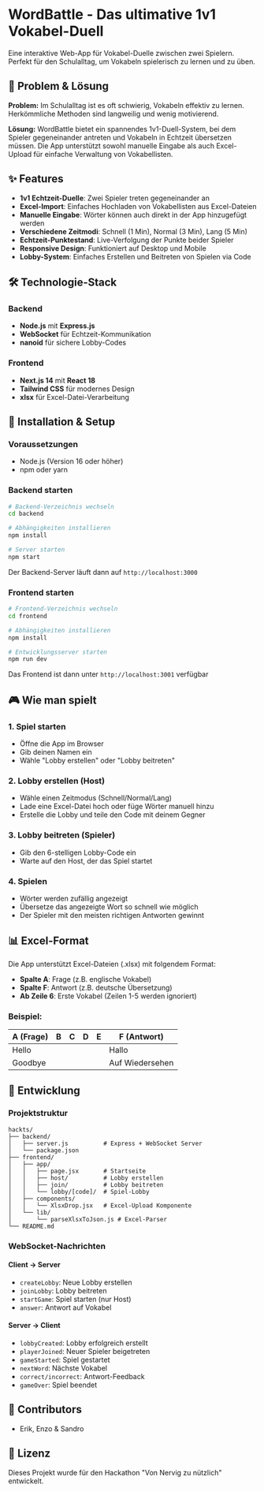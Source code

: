 # WordBattle - Das ultimative 1v1 Vokabel-Duell

Eine interaktive Web-App für Vokabel-Duelle zwischen zwei Spielern. Perfekt für den Schulalltag, um Vokabeln spielerisch zu lernen und zu üben.

## 🎯 Problem & Lösung

**Problem:** Im Schulalltag ist es oft schwierig, Vokabeln effektiv zu lernen. Herkömmliche Methoden sind langweilig und wenig motivierend.

**Lösung:** WordBattle bietet ein spannendes 1v1-Duell-System, bei dem Spieler gegeneinander antreten und Vokabeln in Echtzeit übersetzen müssen. Die App unterstützt sowohl manuelle Eingabe als auch Excel-Upload für einfache Verwaltung von Vokabellisten.

## ✨ Features

- **1v1 Echtzeit-Duelle**: Zwei Spieler treten gegeneinander an
- **Excel-Import**: Einfaches Hochladen von Vokabellisten aus Excel-Dateien
- **Manuelle Eingabe**: Wörter können auch direkt in der App hinzugefügt werden
- **Verschiedene Zeitmodi**: Schnell (1 Min), Normal (3 Min), Lang (5 Min)
- **Echtzeit-Punktestand**: Live-Verfolgung der Punkte beider Spieler
- **Responsive Design**: Funktioniert auf Desktop und Mobile
- **Lobby-System**: Einfaches Erstellen und Beitreten von Spielen via Code

## 🛠️ Technologie-Stack

### Backend
- **Node.js** mit **Express.js**
- **WebSocket** für Echtzeit-Kommunikation
- **nanoid** für sichere Lobby-Codes

### Frontend
- **Next.js 14** mit **React 18**
- **Tailwind CSS** für modernes Design
- **xlsx** für Excel-Datei-Verarbeitung

## 🚀 Installation & Setup

### Voraussetzungen
- Node.js (Version 16 oder höher)
- npm oder yarn

### Backend starten

```bash
# Backend-Verzeichnis wechseln
cd backend

# Abhängigkeiten installieren
npm install

# Server starten
npm start
```

Der Backend-Server läuft dann auf `http://localhost:3000`

### Frontend starten

```bash
# Frontend-Verzeichnis wechseln
cd frontend

# Abhängigkeiten installieren
npm install

# Entwicklungsserver starten
npm run dev
```

Das Frontend ist dann unter `http://localhost:3001` verfügbar

## 🎮 Wie man spielt

### 1. Spiel starten
- Öffne die App im Browser
- Gib deinen Namen ein
- Wähle "Lobby erstellen" oder "Lobby beitreten"

### 2. Lobby erstellen (Host)
- Wähle einen Zeitmodus (Schnell/Normal/Lang)
- Lade eine Excel-Datei hoch oder füge Wörter manuell hinzu
- Erstelle die Lobby und teile den Code mit deinem Gegner

### 3. Lobby beitreten (Spieler)
- Gib den 6-stelligen Lobby-Code ein
- Warte auf den Host, der das Spiel startet

### 4. Spielen
- Wörter werden zufällig angezeigt
- Übersetze das angezeigte Wort so schnell wie möglich
- Der Spieler mit den meisten richtigen Antworten gewinnt

## 📊 Excel-Format

Die App unterstützt Excel-Dateien (.xlsx) mit folgendem Format:
- **Spalte A**: Frage (z.B. englische Vokabel)
- **Spalte F**: Antwort (z.B. deutsche Übersetzung)
- **Ab Zeile 6**: Erste Vokabel (Zeilen 1-5 werden ignoriert)

### Beispiel:
| A (Frage) | B | C | D | E | F (Antwort) |
|-----------|---|---|---|---|-------------|
| Hello     |   |   |   |   | Hallo       |
| Goodbye   |   |   |   |   | Auf Wiedersehen |

## 🔧 Entwicklung

### Projektstruktur
```
hackts/
├── backend/
│   ├── server.js          # Express + WebSocket Server
│   └── package.json
├── frontend/
│   ├── app/
│   │   ├── page.jsx       # Startseite
│   │   ├── host/          # Lobby erstellen
│   │   ├── join/          # Lobby beitreten
│   │   └── lobby/[code]/  # Spiel-Lobby
│   ├── components/
│   │   └── XlsxDrop.jsx   # Excel-Upload Komponente
│   └── lib/
│       └── parseXlsxToJson.js # Excel-Parser
└── README.md
```

### WebSocket-Nachrichten

#### Client → Server
- `createLobby`: Neue Lobby erstellen
- `joinLobby`: Lobby beitreten
- `startGame`: Spiel starten (nur Host)
- `answer`: Antwort auf Vokabel

#### Server → Client
- `lobbyCreated`: Lobby erfolgreich erstellt
- `playerJoined`: Neuer Spieler beigetreten
- `gameStarted`: Spiel gestartet
- `nextWord`: Nächste Vokabel
- `correct/incorrect`: Antwort-Feedback
- `gameOver`: Spiel beendet


## 👥 Contributors

- Erik, Enzo & Sandro


## 📝 Lizenz

Dieses Projekt wurde für den Hackathon "Von Nervig zu nützlich" entwickelt.
